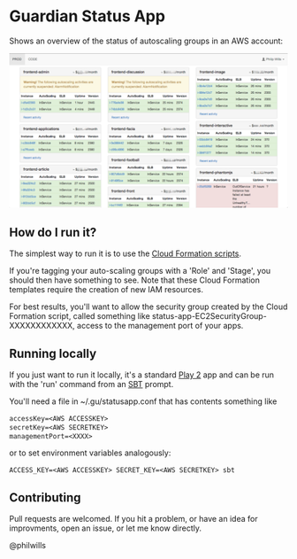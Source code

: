 Guardian Status App
=====================================

Shows an overview of the status of autoscaling groups in an AWS account:

![Status app in action](screenshot.png)

How do I run it?
----------------

The simplest way to run it is to use the [Cloud Formation scripts](cloud-formation/). 

If you're tagging your auto-scaling groups with a 'Role' and 'Stage', you should then
have something to see. Note that these Cloud Formation templates require the creation 
of new IAM resources.

For best results, you'll want to allow the security group created by the Cloud 
Formation script, called something like status-app-EC2SecurityGroup-XXXXXXXXXXXX, 
access to the management port of your apps.

Running locally
---------------

If you just want to run it locally, it's a standard [Play 2](http://www.playframework.com/) 
app and can be run with the 'run' command from an [SBT](http://www.scala-sbt.org/) prompt.

You'll need a file in ~/.gu/statusapp.conf that has contents something like
```
accessKey=<AWS ACCESSKEY>
secretKey=<AWS SECRETKEY>
managementPort=<XXXX>
```

or to set environment variables analogously:
```
ACCESS_KEY=<AWS ACCESSKEY> SECRET_KEY=<AWS SECRETKEY> sbt
```

Contributing
------------

Pull requests are welcomed. If you hit a problem, or have an idea for improvments, 
open an issue, or let me know directly.

@philwills

